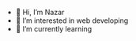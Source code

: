 - 👋 Hi, I’m Nazar
- 👀 I’m interested in web developing
- 🌱 I’m currently learning

<!---
NamZess/NamZess is a ✨ special ✨ repository because its `README.md` (this file) appears on your GitHub profile.
You can click the Preview link to take a look at your changes.
--->
